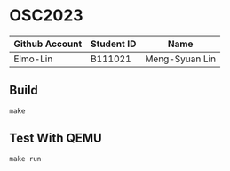 # OSC2023

| Github Account | Student ID | Name           |
|----------------|------------|----------------|
| Elmo-Lin       | B111021    | Meng-Syuan Lin |


## Build 

```
make
```

## Test With QEMU

```
make run
```
